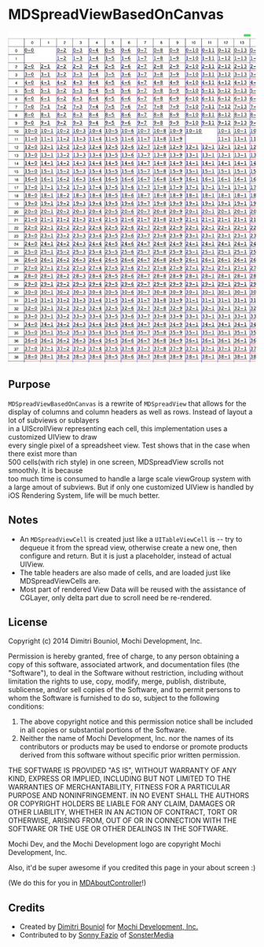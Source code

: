MDSpreadViewBasedOnCanvas
=================

![Screenshot](https://github.com/pheecian/MDSpreadViewBasedOnCanvas/raw/master/Artwork/IMG_0002.PNG)

Purpose
-------

`MDSpreadViewBasedOnCanvas` is a rewrite of `MDSpreadView` that allows for the display
of columns and column headers as well as rows. Instead of layout a lot of subviews or sublayers  
in a UIScrollView representing each cell, this implementation uses a customized UIView to draw  
every single pixel of a spreadsheet view. Test shows that in the case when there exist more than  
500 cells(with rich style) in one screen, MDSpreadView scrolls not smoothly. It is because   
too much time is consumed to handle a large scale viewGroup system with a large amout of subviews. 
But if only one customized UIView is handled by iOS Rendering System, life will be much better.


Notes
-----

 - An `MDSpreadViewCell` is created just like a `UITableViewCell` is -- try to 
 dequeue it from the spread view, otherwise create a new one, then 
 configure and return. But it is just a placeholder, instead of actual UIView.
 - The table headers are also made of cells, and are loaded just like 
 MDSpreadViewCells are.
 - Most part of rendered View Data will be reused with the assistance of CGLayer,
only delta part due to scroll need be re-rendered.

License
-------

Copyright (c) 2014 Dimitri Bouniol, Mochi Development, Inc.

Permission is hereby granted, free of charge, to any person obtaining a copy
of this software, associated artwork, and documentation files (the "Software"),
to deal in the Software without restriction, including without limitation the
rights to use, copy, modify, merge, publish, distribute, sublicense, and/or
sell copies of the Software, and to permit persons to whom the Software is
furnished to do so, subject to the following conditions:

1. The above copyright notice and this permission notice shall be included in
 all copies or substantial portions of the Software.
2. Neither the name of Mochi Development, Inc. nor the names of its
 contributors or products may be used to endorse or promote products
 derived from this software without specific prior written permission.

THE SOFTWARE IS PROVIDED "AS IS", WITHOUT WARRANTY OF ANY KIND, EXPRESS OR
IMPLIED, INCLUDING BUT NOT LIMITED TO THE WARRANTIES OF MERCHANTABILITY,
FITNESS FOR A PARTICULAR PURPOSE AND NONINFRINGEMENT. IN NO EVENT SHALL THE
AUTHORS OR COPYRIGHT HOLDERS BE LIABLE FOR ANY CLAIM, DAMAGES OR OTHER
LIABILITY, WHETHER IN AN ACTION OF CONTRACT, TORT OR OTHERWISE, ARISING FROM,
OUT OF OR IN CONNECTION WITH THE SOFTWARE OR THE USE OR OTHER DEALINGS IN
THE SOFTWARE.

Mochi Dev, and the Mochi Development logo are copyright Mochi Development, Inc.

Also, it'd be super awesome if you credited this page in your about screen :)

(We do this for you in [MDAboutController](https://github.com/mochidev/MDAboutControllerDemo)!)

Credits
-------

- Created by [Dimitri Bouniol](http://twitter.com/dimitribouniol) for [Mochi Development, Inc.](http://mochidev.com/)
- Contributed to by [Sonny Fazio](https://github.com/sonnyfazio) of [SonsterMedia](https://sonstermedia.com)
